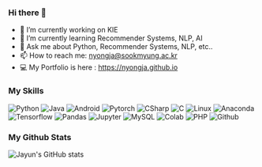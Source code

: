 ### Hi there 👋

- 🔭 I’m currently working on KIE
- 🌱 I’m currently learning Recommender Systems, NLP, AI
- 💬 Ask me about Python, Recommender Systems, NLP, etc..
- 📫 How to reach me: nyongja@sookmyung.ac.kr
- 💻 My Portfolio is here : https://nyongja.github.io

### My Skills
![Python](https://img.shields.io/badge/-Python-blue) ![Java](https://img.shields.io/badge/-Java-orange) ![Android](https://img.shields.io/badge/-Android-green) ![Pytorch](https://img.shields.io/badge/-Pytorch-red) ![CSharp](https://img.shields.io/badge/-CSharp-purple) ![C](https://img.shields.io/badge/-C-grey) ![Linux](https://img.shields.io/badge/-Linux-yellow) ![Anaconda](https://img.shields.io/badge/-Anaconda-green) ![Tensorflow](https://img.shields.io/badge/-Tensorflow-orange) ![Pandas](https://img.shields.io/badge/-Pandas-black) ![Jupyter](https://img.shields.io/badge/-Jupyter-orange) ![MySQL](https://img.shields.io/badge/-MySQL-navy) ![Colab](https://img.shields.io/badge/-Colab-yellow) ![PHP](https://img.shields.io/badge/-PHP-skyblue) ![Github](https://img.shields.io/badge/-Github-black)

### My Github Stats
![Jayun's GitHub stats](https://github-readme-stats.vercel.app/api?username=nyongja&hide=stars)
